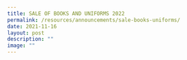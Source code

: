 ```yaml
---
title: SALE OF BOOKS AND UNIFORMS 2022
permalink: /resources/announcements/sale-books-uniforms/
date: 2021-11-16
layout: post
description: ""
image: ""
---
```

